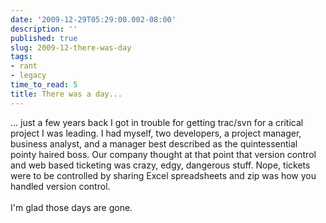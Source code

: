 ```yaml
---
date: '2009-12-29T05:29:00.002-08:00'
description: ''
published: true
slug: 2009-12-there-was-day
tags:
- rant
- legacy
time_to_read: 5
title: There was a day...
---
```


... just a few years back I got in trouble for getting trac/svn for a critical project I was leading. I had myself, two developers, a project manager, business analyst, and a manager best described as the quintessential pointy haired boss. Our company thought at that point that version control and web based ticketing was crazy, edgy, dangerous stuff. Nope, tickets were to be controlled by sharing Excel spreadsheets and zip was how you handled version control.<br /><br />I'm glad those days are gone.